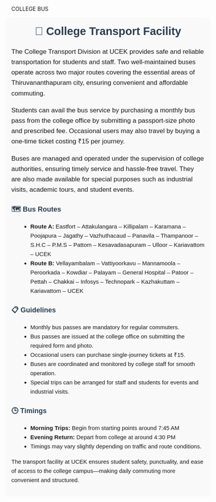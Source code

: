 COLLEGE BUS

<section style="background-color: #f9f9f9; padding: 1rem; border-radius: 12px; font-family: Arial, sans-serif; line-height: 1.6; margin-left: -1rem; margin-right: -1rem;">
  <h2 style="text-align: center; color: #2c3e50; font-size: 1.8rem; margin-bottom: 1rem; margin-top:-0.2rem;">🚌 College Transport Facility</h2>

  <div style="font-size: 17px;">
    <p>
      The College Transport Division at UCEK provides safe and reliable transportation for students and staff. Two well-maintained buses operate across two major routes covering the essential areas of Thiruvananthapuram city, ensuring convenient and affordable commuting.
    </p>
    <p>
      Students can avail the bus service by purchasing a monthly bus pass from the college office by submitting a passport-size photo and prescribed fee. Occasional users may also travel by buying a one-time ticket costing ₹15 per journey.
    </p>
    <p>
      Buses are managed and operated under the supervision of college authorities, ensuring timely service and hassle-free travel. They are also made available for special purposes such as industrial visits, academic tours, and student events.
    </p>
  </div>

  <h3 style="margin-top: 1.5rem; color: #2c3e50; font-size: 18px;">🗺️ Bus Routes</h3>
  <ul style="margin-left: 1.5rem; font-size: 15px;">
    <li><strong>Route A:</strong> Eastfort – Attakulangara – Killipalam – Karamana – Poojapura – Jagathy – Vazhuthacaud – Panavila – Thampanoor – S.H.C – P.M.S – Pattom – Kesavadasapuram – Ulloor – Kariavattom – UCEK</li>
    <li><strong>Route B:</strong> Vellayambalam – Vattiyoorkavu – Mannamoola – Peroorkada – Kowdiar – Palayam – General Hospital – Patoor – Pettah – Chakkai – Infosys – Technopark – Kazhakuttam – Kariavattom – UCEK</li>
  </ul>

  <h3 style="margin-top: 1.5rem; color: #2c3e50; font-size: 18px;">📋 Guidelines</h3>
  <ul style="margin-left: 1.5rem; font-size: 15px;">
    <li>Monthly bus passes are mandatory for regular commuters.</li>
    <li>Bus passes are issued at the college office on submitting the required form and photo.</li>
    <li>Occasional users can purchase single-journey tickets at ₹15.</li>
    <li>Buses are coordinated and monitored by college staff for smooth operation.</li>
    <li>Special trips can be arranged for staff and students for events and industrial visits.</li>
  </ul>

  <h3 style="margin-top: 1.5rem; color: #2c3e50; font-size: 18px;">🕒 Timings</h3>
  <ul style="margin-left: 1.5rem; font-size: 15px;">
    <li><strong>Morning Trips:</strong> Begin from starting points around 7:45 AM</li>
    <li><strong>Evening Return:</strong> Depart from college at around 4:30 PM</li>
    <li>Timings may vary slightly depending on traffic and route conditions.</li>
  </ul>

  <p style="margin-top: 1rem; font-size: 15px;">
    The transport facility at UCEK ensures student safety, punctuality, and ease of access to the college campus—making daily commuting more convenient and structured.
  </p>
</section>
